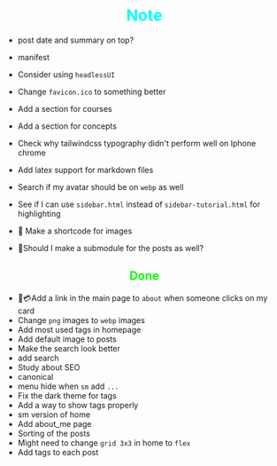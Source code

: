 # <div style="text-align:center; color:cyan"> Note </div>

* post date and summary on top?

* manifest

* Consider using `headlessUI`

* Change `favicon.ico` to something better

* Add a section for courses
* Add a section for concepts

* Check why tailwindcss typography didn't perform well on Iphone chrome

* Add latex support for markdown files

* Search if my avatar should be on `webp` as well

* See if I can use `sidebar.html` instead of `sidebar-tutorial.html`
  for highlighting

* 🌄 Make a shortcode for images

* 🪾Should I make a submodule for the posts as well?

## <div style="text-align:center; color:lime"> Done </div>

* 🔗💳Add a link in the main page to `about`
  when someone clicks on my card
* Change `png` images to `webp` images
* Add most used tags in homepage
* Add default image to posts
* Make the search look better
* add search
* Study about SEO
* canonical
* menu hide when `sm` add `...`
* Fix the dark theme for tags
* Add a way to show tags properly
* sm version of home
* Add about_me page
* Sorting of the posts
* Might need to change `grid 3x3` in home to `flex`
* Add tags to each post
